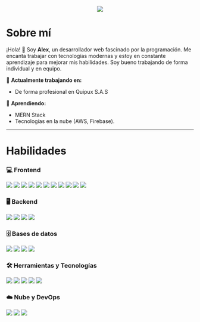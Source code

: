<p align="center">
  <img src="https://i.imgur.com/WAWxYiz.png" />
</p>

# Sobre mí

¡Hola! 👋 Soy **Alex**, un desarrollador web fascinado por la programación. Me encanta trabajar con tecnologías modernas y estoy en constante aprendizaje para mejorar mis habilidades. Soy bueno trabajando de forma individual y en equipo.

🔭 **Actualmente trabajando en:**
- De forma profesional en Quipux S.A.S

🌱 **Aprendiendo:**
- MERN Stack
- Tecnologías en la nube (AWS, Firebase).

---

# Habilidades

### 💻 **Frontend**
<p>
  <img src="https://img.shields.io/badge/React-20232A?style=for-the-badge&logo=react&logoColor=61DAFB">
  <img src="https://img.shields.io/badge/Redux-764ABC?style=for-the-badge&logo=redux&logoColor=white">
  <img src="https://img.shields.io/badge/Redux%20Toolkit-764ABC?style=for-the-badge&logo=redux&logoColor=white">
  <img src="https://img.shields.io/badge/Zustand-0070f3?style=for-the-badge&logo=react&logoColor=white">
  <img src="https://img.shields.io/badge/Material--UI-007fff?style=for-the-badge&logo=material-ui&logoColor=white">
  <img src="https://img.shields.io/badge/Next.js-000000?style=for-the-badge&logo=nextdotjs&logoColor=white">
  <img src="https://img.shields.io/badge/Tailwind%20CSS-06B6D4?style=for-the-badge&logo=tailwindcss&logoColor=white">
  <img src="https://img.shields.io/badge/Bootstrap-563d7c?style=for-the-badge&logo=bootstrap&logoColor=white">
  <img src="https://img.shields.io/badge/HTML5-ff6600?style=for-the-badge&logo=html5&logoColor=white">
  <img src="https://img.shields.io/badge/CSS3-007bff?style=for-the-badge&logo=css3&logoColor=white">
  <img src="https://img.shields.io/badge/Javascript-262626?style=for-the-badge&logo=javascript&logoColor=ffdd00">
</p>

### 🖥️ **Backend**
<p>
  <img src="https://img.shields.io/badge/Node.js-339933?style=for-the-badge&logo=node.js&logoColor=white">
  <img src="https://img.shields.io/badge/Express.js-000000?style=for-the-badge&logo=express&logoColor=white">
  <img src="https://img.shields.io/badge/Java-007396?style=for-the-badge&logo=java&logoColor=white">
  <img src="https://img.shields.io/badge/Spring%20Boot-6DB33F?style=for-the-badge&logo=springboot&logoColor=white">
</p>

### 🗄️ **Bases de datos**
<p>
  <img src="https://img.shields.io/badge/MySQL-4479A1?style=for-the-badge&logo=mysql&logoColor=white">
  <img src="https://img.shields.io/badge/Oracle-F80000?style=for-the-badge&logo=oracle&logoColor=white">
  <img src="https://img.shields.io/badge/PostgreSQL-4169E1?style=for-the-badge&logo=postgresql&logoColor=white">
  <img src="https://img.shields.io/badge/Firebase-FFCA28?style=for-the-badge&logo=firebase&logoColor=white">
</p>

### 🛠️ **Herramientas y Tecnologías**
<p>
  <img src="https://img.shields.io/badge/Git-F05032?style=for-the-badge&logo=git&logoColor=white">
  <img src="https://img.shields.io/badge/GitHub-181717?style=for-the-badge&logo=github&logoColor=white">
  <img src="https://img.shields.io/badge/GitLab-FC6D26?style=for-the-badge&logo=gitlab&logoColor=white">
  <img src="https://img.shields.io/badge/SVN-809CC9?style=for-the-badge&logo=subversion&logoColor=white">
  <img src="https://img.shields.io/badge/Docker-2496ED?style=for-the-badge&logo=docker&logoColor=white">
</p>

### ☁️ **Nube y DevOps**
<p>
  <img src="https://img.shields.io/badge/AWS-232F3E?style=for-the-badge&logo=amazonaws&logoColor=white">
  <img src="https://img.shields.io/badge/Netlify-00C7B7?style=for-the-badge&logo=netlify&logoColor=white">
  <img src="https://img.shields.io/badge/Firebase-FFCA28?style=for-the-badge&logo=firebase&logoColor=white">
</p>
